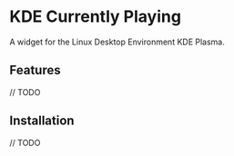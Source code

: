 # KDE Currently Playing

A widget for the Linux Desktop Environment KDE Plasma.

## Features

// TODO

## Installation

// TODO